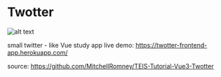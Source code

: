 # Twotter

![alt text](https://i.ibb.co/D8vSsKq/03-01-2021-040620.png)

small twitter - like Vue study app
live demo: https://twotter-frontend-app.herokuapp.com/

source: https://github.com/MitchellRomney/TEIS-Tutorial-Vue3-Twotter
